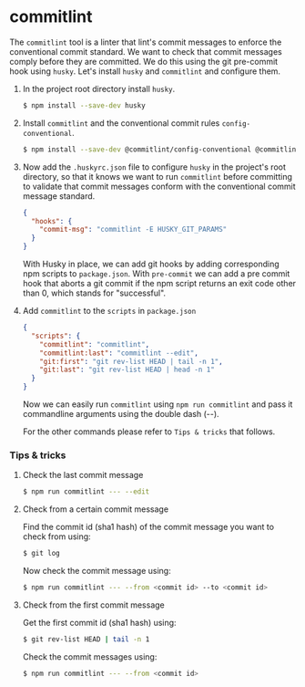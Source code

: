 # commitlint 

The `commitlint` tool is a linter that lint's commit messages to enforce the conventional commit standard. We want to check that commit messages comply before they are committed. We do this using the git pre-commit hook using `husky`. Let's install `husky` and `commitlint` and configure them.

1. In the project root directory install `husky`.

   ```bash
   $ npm install --save-dev husky
   ```

2. Install `commitlint` and the conventional commit rules `config-conventional`.

    ```bash
   $ npm install --save-dev @commitlint/config-conventional @commitlint/cli
   ```

3. Now add the `.huskyrc.json` file to configure `husky` in the project's root directory, so that it knows we want to run `commitlint` before committing to validate that commit messages conform with the conventional commit message standard.

   ```json
   {
     "hooks": {
       "commit-msg": "commitlint -E HUSKY_GIT_PARAMS"
     }
   }
   ```

    With Husky in place, we can add git hooks by adding corresponding npm scripts to `package.json`. With `pre-commit` we can add a pre commit hook that aborts a git commit if the npm script returns an exit code other than 0, which stands for "successful".

4. Add `commitlint` to the `scripts` in `package.json`

   ```json
   {
     "scripts": {
       "commitlint": "commitlint",
       "commitlint:last": "commitlint --edit",
       "git:first": "git rev-list HEAD | tail -n 1",
       "git:last": "git rev-list HEAD | head -n 1"
     }
   }
   ```

   Now we can easily run `commitlint` using `npm run commitlint` and pass it commandline arguments using the double dash (--).
   
   For the other commands please refer to `Tips & tricks` that follows. 

### Tips & tricks

1. Check the last commit message

   ```bash
   $ npm run commitlint --- --edit
   ```

2. Check from a certain commit message

   Find the commit id (sha1 hash) of the commit message you want to check from using:

   ```bash
   $ git log
   ```

   Now check the commit message using:

   ```bash
   $ npm run commitlint --- --from <commit id> --to <commit id>
   ```

3. Check from the first commit message

   Get the first commit id (sha1 hash) using:

   ```bash
   $ git rev-list HEAD | tail -n 1
   ```

   Check the commit messages using:

   ```bash
   $ npm run commitlint --- --from <commit id>
   ```
